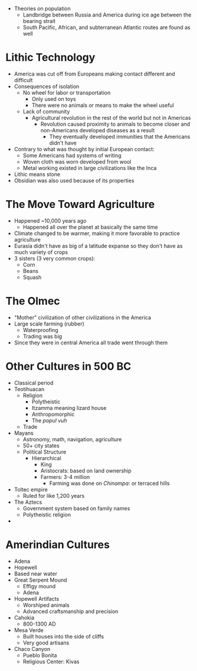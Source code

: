 - Theories on population
	- Landbridge between Russia and America during ice age between the bearing strait
	- South Pacific, African, and subterranean Atlantic routes are found as well

# Lithic Technology

- America was cut off from Europeans making contact different and difficult
- Consequences of isolation
	- No wheel for labor or transportation
		- Only used on toys
		- There were no animals or means to make the wheel useful
	- Lack of community
		- Agricultural revolution in the rest of the world but not in Americas
			- Revolution caused proximity to animals to become closer and non-Americans developed diseases as a result
				- They eventually developed immunities that the Americans didn't have
- Contrary to what was thought by initial European contact:
	- Some Americans had systems of writing
	- Woven cloth was worn developed from wool
	- Metal working existed in large civilizations like the Inca
- Lithic means stone
- Obsidian was also used because of its properties

# The Move Toward Agriculture

- Happened ~10,000 years ago
	- Happened all over the planet at basically the same time
- Climate changed to be warmer, making it more favorable to practice agriculture
- Eurasia didn't have as big of a latitude expanse so they don't have as much variety of crops
- 3 sisters (3 very common crops):
	- Corn
	- Beans
	- Squash

# The Olmec

- "Mother" civilization of other civilizations in the America
- Large scale farming (rubber)
	- Waterproofing
	- Trading was big
- Since they were in central America all trade went through them

# Other Cultures in 500 BC

- Classical period
- Teotihuacan
	- Religion
		- Polytheistic
		- Itzamma meaning lizard house
		- Anthropomorphic
		- The *popul vuh*
	- Trade
- Mayans
	- Astronomy, math, navigation, agriculture
	- 50+ city states
	- Political Structure
		- Hierarchical
			- King
			- Aristocrats: based on land ownership
			- Farmers: 3-4 million
				- Farming was done on *Chinampa*: or terraced hills
- Toltec empire
	- Ruled for like 1,200 years
- The Aztecs
	- Government system based on family names
	- Polytheistic religion
-
# Amerindian Cultures

- Adena
- Hopewell
- Based near water
- Great Serpent Mound
	- Effigy mound
	- Adena
- Hopewell Artifacts
	- Worshiped animals
	- Advanced craftsmanship and precision
- Cahokia
	- 800-1300 AD
- Mesa Verde
	- Built houses into the side of cliffs
	- Very good artisans
- Chaco Canyon
	- Pueblo Bonita
	- Religious Center: Kivas